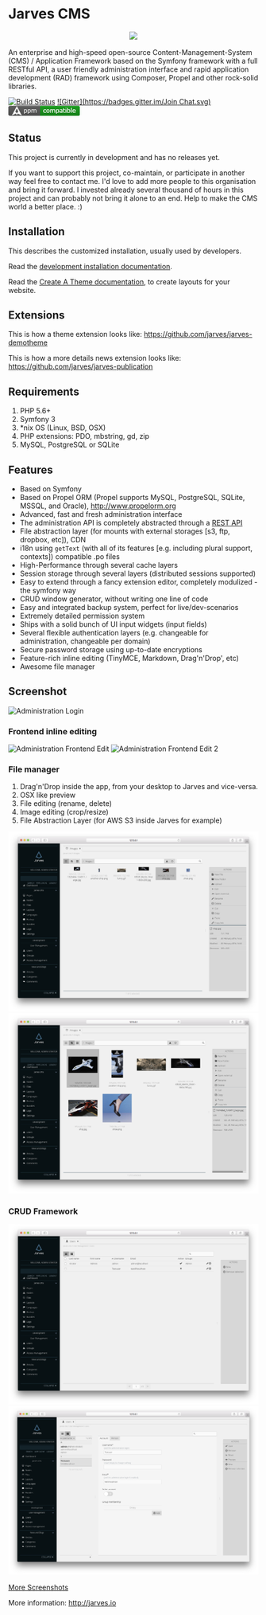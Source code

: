 Jarves CMS
========

<p align="center">
    <img src="https://avatars1.githubusercontent.com/u/7001307?v=4&s=150" />
</p>

An enterprise and high-speed open-source Content-Management-System (CMS) / Application Framework based on the Symfony framework with a full RESTful API,
a user friendly administration interface and rapid application development (RAD) framework using Composer, Propel and
other rock-solid libraries.

[![Build Status](https://travis-ci.org/jarves/jarves.png?branch=master)](https://travis-ci.org/jarves/jarves)
[![Gitter](https://badges.gitter.im/Join Chat.svg)](https://gitter.im/jarves/jarves)
[![PPM Compatible](https://raw.githubusercontent.com/php-pm/ppm-badge/master/ppm-badge.png)](https://github.com/php-pm/php-pm)


## Status

This project is currently in development and has no releases yet.

If you want to support this project, co-maintain, or participate in another way feel free to contact me.
I'd love to add more people to this organisation and bring it forward.
I invested already several thousand of hours in this project and can probably not bring it alone to an end. Help to make the CMS world a better place. :)


Installation
------------

This describes the customized installation, usually used by developers.

Read the [development installation documentation](http://jarves.io/documentation/quick-start/installation).

Read the [Create A Theme documentation](http://jarves.io/documentation/quick-start/create-a-theme), to create layouts for your website.

Extensions
----------

This is how a theme extension looks like: https://github.com/jarves/jarves-demotheme

This is how a more details news extension looks like: https://github.com/jarves/jarves-publication

Requirements
------------

1. PHP 5.6+
2. Symfony 3
3. *nix OS (Linux, BSD, OSX)
4. PHP extensions: PDO, mbstring, gd, zip
5. MySQL, PostgreSQL or SQLite


Features
--------

 - Based on Symfony
 - Based on Propel ORM (Propel supports MySQL, PostgreSQL, SQLite, MSSQL, and Oracle), http://www.propelorm.org
 - Advanced, fast and fresh administration interface
 - The administration API is completely abstracted through a [REST API](Resources/doc/images/rest-api.png)
 - File abstraction layer (for mounts with external storages [s3, ftp, dropbox, etc]), CDN
 - i18n using `getText` (with all of its features [e.g. including plural support, contexts]) compatible .po files
 - High-Performance through several cache layers
 - Session storage through several layers (distributed sessions supported)
 - Easy to extend through a fancy extension editor, completely modulized - the symfony way
 - CRUD window generator, without writing one line of code
 - Easy and integrated backup system, perfect for live/dev-scenarios
 - Extremely detailed permission system
 - Ships with a solid bunch of UI input widgets (input fields)
 - Several flexible authentication layers (e.g. changeable for administration, changeable per domain)
 - Secure password storage using up-to-date encryptions
 - Feature-rich inline editing (TinyMCE, Markdown, Drag'n'Drop', etc)
 - Awesome file manager

Screenshot
----------

![Administration Login](http://jarves.io/bundles/app/images/screenhots/admin-login.png)

### Frontend inline editing

![Administration Frontend Edit](http://jarves.io/bundles/app/images/screenhots/admin-frontend-edit.png)
![Administration Frontend Edit 2](http://jarves.io/bundles/app/images/screenhots/admin-frontend-edit-content-elements.png)

### File manager

1. Drag'n'Drop inside the app, from your desktop to Jarves and vice-versa.
2. OSX like preview
3. File editing (rename, delete)
4. Image editing (crop/resize)
5. File Abstraction Layer (for AWS S3 inside Jarves for example)

![Administration File manager](Resources/doc/images/admin-files-context-image.png)
![Administration File manager Images](Resources/doc/images/admin-files-context-image2.png)

### CRUD Framework
![Administration CRUD Framework Window List](Resources/doc/images/admin-list.png)
![Administration CRUD Framework Window](Resources/doc/images/admin-users.png)

[More Screenshots](Resources/doc/screenshots.markdown)

More information:
http://jarves.io
